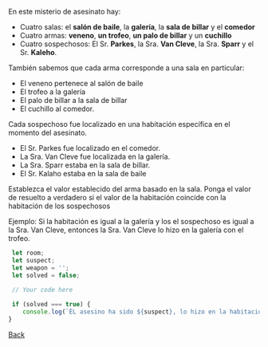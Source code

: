 En este misterio de asesinato hay:

- Cuatro salas: el **salón de baile**, la **galería**, la **sala de billar** y el **comedor**
- Cuatro armas: **veneno**, **un trofeo**, **un palo de billar** y un **cuchillo** 
- Cuatro sospechosos: El Sr. **Parkes**, la Sra. **Van Cleve**, la Sra. **Sparr** y el Sr. **Kaleho**.

También sabemos que cada arma corresponde a una sala en particular:

- El veneno pertenece al salón de baile
- El trofeo a la galería
- El palo de billar a la sala de billar
- El cuchillo al comedor.

Cada sospechoso fue localizado en una habitación específica en el momento del asesinato.

- El Sr. Parkes fue localizado en el comedor.
- La Sra. Van Cleve fue localizada en la galería.
- La Sra. Sparr estaba en la sala de billar.
- El Sr. Kalaho estaba en la sala de baile

Establezca el valor establecido del arma basado en la sala.
Ponga el valor de resuelto a verdadero si el valor de la habitación coincide con la habitación de los sospechosos

Ejemplo: Si la habitación es igual a la galería y los el sospechoso es igual a la Sra. Van Cleve, entonces la Sra. Van Cleve lo hizo en la galería con el trofeo.

```javascript
 let room;
 let suspect;
 let weapon = ''; 
 let solved = false; 

 // Your code here
 
 if (solved === true) {
    console.log(`ÈL asesino ha sido ${suspect}, lo hizo en la habitación ${room} y utilizo como arma ${weapon}`)
}
```

[Back](../../readme.md)